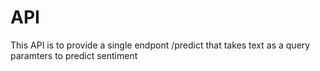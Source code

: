 # API

This API is to provide a single endpont /predict that takes text as a query paramters to predict sentiment
